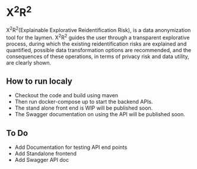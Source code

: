 # X<sup>2</sup>R<sup>2</sup>
X<sup>2</sup>R<sup>2</sup>(Explainable Explorative Reidentification Risk), is a data anonymization tool for the laymen. X<sup>2</sup>R<sup>2</sup> guides the user through a transparent explorative process, during which the existing reidentification risks are explained and quantified, possible data transformation options are recommended, and the consequences of these operations, in terms of privacy risk and data utility, are clearly shown.

## How to run localy

- Checkout the code and build using maven
- Then run docker-compose up to start the backend APIs.
- The stand alone front end is WIP will be published soon.
- The Swagger documentation on using the API will be published soon.

## To Do
- Add Documentation for testing API end points
- Add Standalone frontend
- Add Swagger API doc
